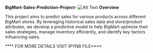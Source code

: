 **BigMart-Sales-Prediction-Project-**
![Alt Text](https://media.licdn.com/dms/image/v2/D5612AQGdLS39OfPgQA/article-cover_image-shrink_600_2000/article-cover_image-shrink_600_2000/0/1695873932697?e=2147483647&v=beta&t=xpxtNEnmc34Q7EkICONHQxU05JhSN-c6NKRDLaPpUKE)
**Overview**

This project aims to predict sales for various products across different BigMart stores. By leveraging historical sales data and store/product attributes, we develop a predictive model to help BigMart optimize their sales strategies, manage inventory efficiently, and identify key factors influencing sales.

**** FOR MORE DETAILS VISIT IPYNB FILE****
